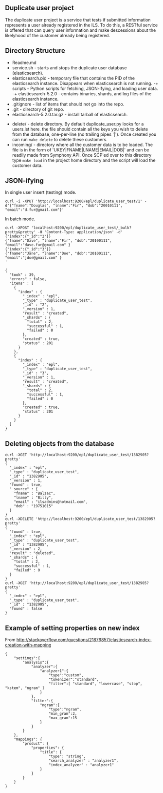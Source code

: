Duplicate user project
----------------------
The duplicate user project is a service that tests if submitted information represents a user already registered in the ILS. To do this, a RESTful service is offered that can query user information and make descessions about the likelyhood of the customer already being registered.

Directory Structure
-------------------
- Readme.md
- service.sh - starts and stops the duplicate user database (elasticsearch).
- elasticsearch.pid - temporary file that contains the PID of the elasticsearch instance. Disappears when elasticsearch is not running.
-+ scripts - Python scripts for fetching, JSON-ifying, and loading user data.
-+ elasticsearch-5.2.0 - contains binaries, shards, and log files of the elasticsearch instance.
- .gitignore - list of items that should not go into the repo.
- .git - directory of git repo.
- elasticsearch-5.2.0.tar.gz - install tarball of elasticsearch.
+ delete/ - delete directory. By default duplicate_user.py looks for a users.lst here. the file should contain all the keys you wish to delete from the database, one-per-line (no trailing pipes '|'). Once created you can run ```make delete``` to delete these customers.
+ incoming/ - directory where all the customer data is to be loaded. The file is in the form of 'UKEY|FNAME|LNAME|EMAIL|DOB|' and can be readily made from Symphony API. Once SCP'ed over to this directory type ```make load``` in the project home directory and the script will load the customer data.


JSON-ifying
-----------
In single user insert (testing) mode.
```
curl -i -XPUT 'http://localhost:9200/epl/duplicate_user_test/1' -d'{"fname":"Douglas", "lname":"Fir", "dob":"20010111", "email":"d.fur@gmail.com"}'
```
In batch mode.
```
curl -XPOST 'localhost:9200/epl/duplicate_user_test/_bulk?pretty&pretty' -H 'Content-Type: application/json' -d'
{"index":{"_id":"2"}}
{"fname":"Dave", "lname":"Fir", "dob":"20100111", "email":"dave.fur@gmail.com" }
{"index":{"_id":"3"}}
{"fname":"Jane", "lname":"Doe", "dob":"20100111", "email":"jdoe@gmail.com" }
'

{
  "took" : 39,
  "errors" : false,
  "items" : [
    {
      "index" : {
        "_index" : "epl",
        "_type" : "duplicate_user_test",
        "_id" : "2",
        "_version" : 1,
        "result" : "created",
        "_shards" : {
          "total" : 2,
          "successful" : 1,
          "failed" : 0
        },
        "created" : true,
        "status" : 201
      }
    },
    {
      "index" : {
        "_index" : "epl",
        "_type" : "duplicate_user_test",
        "_id" : "3",
        "_version" : 1,
        "result" : "created",
        "_shards" : {
          "total" : 2,
          "successful" : 1,
          "failed" : 0
        },
        "created" : true,
        "status" : 201
      }
    }
  ]
}
```

Deleting objects from the database
----------------------------------
```
curl -XGET 'http://localhost:9200/epl/duplicate_user_test/1382905?pretty'
{
  "_index" : "epl",
  "_type" : "duplicate_user_test",
  "_id" : "1382905",
  "_version" : 1,
  "found" : true,
  "_source" : {
    "fname" : "Balzac",
    "lname" : "Billy",
    "email" : "ilsadmins@hotmail.com",
    "dob" : "19751015"
  }
}
curl -XDELETE 'http://localhost:9200/epl/duplicate_user_test/1382905?pretty'
{
  "found" : true,
  "_index" : "epl",
  "_type" : "duplicate_user_test",
  "_id" : "1382905",
  "_version" : 2,
  "result" : "deleted",
  "_shards" : {
    "total" : 2,
    "successful" : 1,
    "failed" : 0
  }
}
curl -XGET 'http://localhost:9200/epl/duplicate_user_test/1382905?pretty'
{
  "_index" : "epl",
  "_type" : "duplicate_user_test",
  "_id" : "1382905",
  "found" : false
}
```
Example of setting properties on new index
------------------------------------------
From http://stackoverflow.com/questions/21876857/elasticsearch-index-creation-with-mapping
```
{
    "settings":{
        "analysis":{
            "analyzer":{
                "analyzer1":{
                    "type":"custom",
                    "tokenizer":"standard",
                    "filter":[ "standard", "lowercase", "stop", "kstem", "ngram" ]
                }
            },
            "filter":{
                "ngram":{
                    "type":"ngram",
                    "min_gram":2,
                    "max_gram":15
                }
            }
        }
    },
    "mappings": {
        "product": {
            "properties": {
                "title": {
                    "type": "string",
                    "search_analyzer" : "analyzer1",
                    "index_analyzer" : "analyzer1"
                }
            }
        }
    }
}
```
